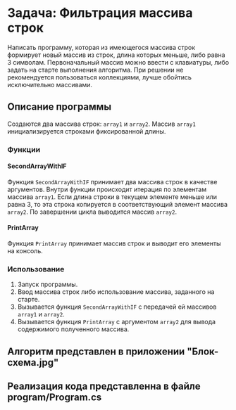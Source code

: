 # Задача: Фильтрация массива строк

Написать программу, которая из имеющегося массива строк формирует новый массив из строк, длина которых меньше, либо равна 3 символам. Первоначальный массив можно ввести с клавиатуры, либо задать на старте выполнения алгоритма. При решении не рекомендуется пользоваться коллекциями, лучше обойтись исключительно массивами.

## Описание программы

Создаются два массива строк: `array1` и `array2`. Массив `array1` инициализируется строками фиксированной длины.

### Функции

#### SecondArrayWithIF

Функция `SecondArrayWithIF` принимает два массива строк в качестве аргументов. Внутри функции происходит итерация по элементам массива `array1`. Если длина строки в текущем элементе меньше или равна 3, то эта строка копируется в соответствующий элемент массива `array2`. По завершении цикла выводится массив `array2`.

#### PrintArray

Функция `PrintArray` принимает массив строк и выводит его элементы на консоль.

### Использование

1. Запуск программы.
2. Ввод массива строк либо использование массива, заданного на старте.
3. Вызывается функция `SecondArrayWithIF` с передачей ей массивов `array1` и `array2`.
4. Вызывается функция `PrintArray` с аргументом `array2` для вывода содержимого полученного массива.

## Алгоритм представлен в приложении "Блок-схема.jpg"
## Реализация кода представленна в файле program/Program.cs